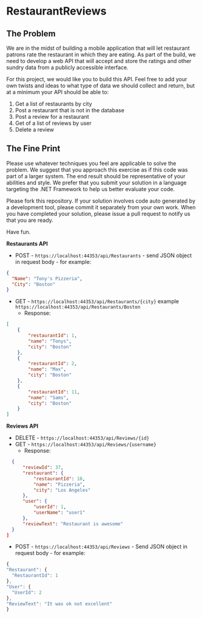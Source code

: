 RestaurantReviews
=================

The Problem
--------------
We are in the midst of building a mobile application that will let restaurant patrons rate the restaurant in which they are eating. As part of the build, we need to develop a web API that will accept and store the ratings and other sundry data from a publicly accessible interface. 

For this project, we would like you to build this API. Feel free to add your own twists and ideas to what type of data we should collect and return, but at a minimum your API should be able to:

1. Get a list of restaurants by city
2. Post a restaurant that is not in the database
3. Post a review for a restaurant
4. Get of a list of reviews by user
5. Delete a review

The Fine Print
--------------
Please use whatever techniques you feel are applicable to solve the problem. We suggest that you approach this exercise as if this code was part of a larger system. The end result should be representative of your abilities and style.  We prefer that you submit your solution in a language targeting the .NET Framework to help us better evaluate your code.

Please fork this repository. If your solution involves code auto generated by a development  tool, please commit it separately from your own work.  When you have completed your solution, please issue a pull request to notify us that you are ready.

Have fun.

**Restaurants API**
 - POST -   `https://localhost:44353/api/Restaurants` - send JSON object in request body - for example: 
  ```json
{
	"Name": "Tony's Pizzeria",
	"City": "Boston"
}
  ```
 - GET -    `https://localhost:44353/api/Restaurants/{city}`
     example 
     `https://localhost:44353/api/Restaurants/Boston`
      - Response:
```json
[
    {
        "restaurantId": 1,
        "name": "Tonys",
        "city": "Boston"
    },
    {
        "restaurantId": 2,
        "name": "Max",
        "city": "Boston"
    },
    {
        "restaurantId": 11,
        "name": "Sams",
        "city": "Boston"
    }
]
```
**Reviews API**
 - DELETE - `https://localhost:44353/api/Reviews/{id}`
 - GET -          `https://localhost:44353/api/Reviews/{username}`
     - Response:
  ``` json
    {
        "reviewId": 37,
        "restaurant": {
            "restaurantId": 10,
            "name": "Pizzeria",
            "city": "Los Angeles"
        },
        "user": {
            "userId": 1,
            "userName": "user1"
        },
        "reviewText": "Restaurant is awesome"
    }
]
```
 - POST -   `https://localhost:44353/api/Reviews`  - Send JSON object in request body - for example: 
  
  ``` javascript
{
  "Restaurant": {
    "RestaurantId": 1
  },
  "User": {
    "UserId": 2
  },
  "ReviewText": "It was ok not excellent"
}
  ```
    
  
